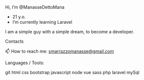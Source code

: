 Hi, I’m @ManasseDettoMana
- 21 y.o.
- I’m currently learning Laravel

I am a simple guy with a simple dream, to become a developer.

Contacts

📫 How to reach me: smarrazzomanasse@gmail.com


Languages / Tools:

git html css bootstrap javascript node vue sass php laravel mySql


















